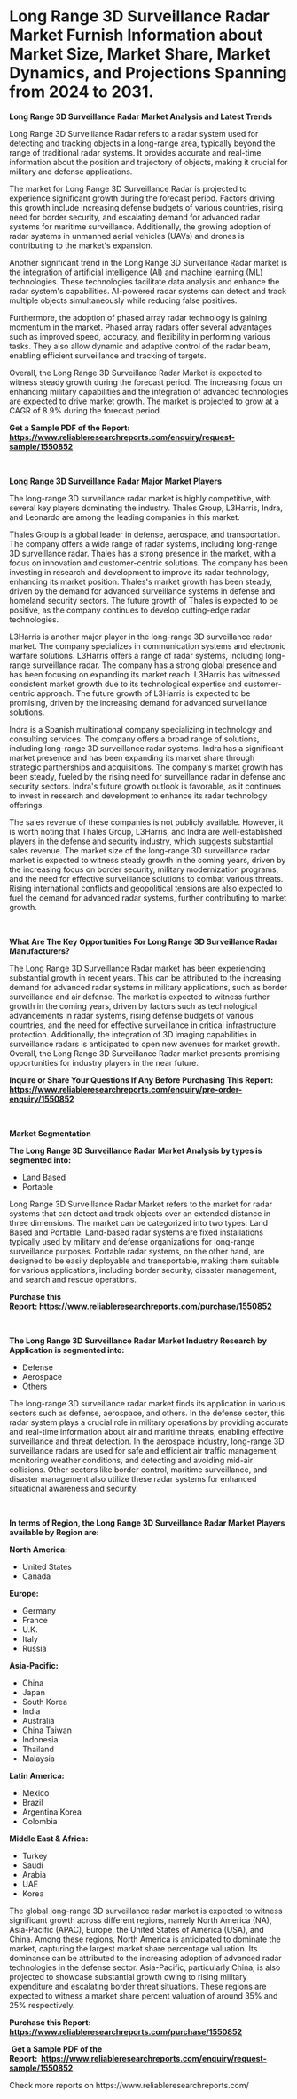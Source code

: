 <p><h1>Long Range 3D Surveillance Radar Market Furnish Information about Market Size, Market Share, Market Dynamics, and Projections Spanning from 2024 to 2031.</h1></p><p><strong>Long Range 3D Surveillance Radar Market Analysis and Latest Trends</strong></p>
<p><p>Long Range 3D Surveillance Radar refers to a radar system used for detecting and tracking objects in a long-range area, typically beyond the range of traditional radar systems. It provides accurate and real-time information about the position and trajectory of objects, making it crucial for military and defense applications.</p><p>The market for Long Range 3D Surveillance Radar is projected to experience significant growth during the forecast period. Factors driving this growth include increasing defense budgets of various countries, rising need for border security, and escalating demand for advanced radar systems for maritime surveillance. Additionally, the growing adoption of radar systems in unmanned aerial vehicles (UAVs) and drones is contributing to the market's expansion.</p><p>Another significant trend in the Long Range 3D Surveillance Radar market is the integration of artificial intelligence (AI) and machine learning (ML) technologies. These technologies facilitate data analysis and enhance the radar system's capabilities. AI-powered radar systems can detect and track multiple objects simultaneously while reducing false positives.</p><p>Furthermore, the adoption of phased array radar technology is gaining momentum in the market. Phased array radars offer several advantages such as improved speed, accuracy, and flexibility in performing various tasks. They also allow dynamic and adaptive control of the radar beam, enabling efficient surveillance and tracking of targets.</p><p>Overall, the Long Range 3D Surveillance Radar Market is expected to witness steady growth during the forecast period. The increasing focus on enhancing military capabilities and the integration of advanced technologies are expected to drive market growth. The market is projected to grow at a CAGR of 8.9% during the forecast period.</p></p>
<p><strong>Get a Sample PDF of the Report:&nbsp; <a href="https://www.reliableresearchreports.com/enquiry/request-sample/1550852">https://www.reliableresearchreports.com/enquiry/request-sample/1550852</a></strong></p>
<p>&nbsp;</p>
<p><strong>Long Range 3D Surveillance Radar Major Market Players</strong></p>
<p><p>The long-range 3D surveillance radar market is highly competitive, with several key players dominating the industry. Thales Group, L3Harris, Indra, and Leonardo are among the leading companies in this market.</p><p>Thales Group is a global leader in defense, aerospace, and transportation. The company offers a wide range of radar systems, including long-range 3D surveillance radar. Thales has a strong presence in the market, with a focus on innovation and customer-centric solutions. The company has been investing in research and development to improve its radar technology, enhancing its market position. Thales's market growth has been steady, driven by the demand for advanced surveillance systems in defense and homeland security sectors. The future growth of Thales is expected to be positive, as the company continues to develop cutting-edge radar technologies.</p><p>L3Harris is another major player in the long-range 3D surveillance radar market. The company specializes in communication systems and electronic warfare solutions. L3Harris offers a range of radar systems, including long-range surveillance radar. The company has a strong global presence and has been focusing on expanding its market reach. L3Harris has witnessed consistent market growth due to its technological expertise and customer-centric approach. The future growth of L3Harris is expected to be promising, driven by the increasing demand for advanced surveillance solutions.</p><p>Indra is a Spanish multinational company specializing in technology and consulting services. The company offers a broad range of solutions, including long-range 3D surveillance radar systems. Indra has a significant market presence and has been expanding its market share through strategic partnerships and acquisitions. The company's market growth has been steady, fueled by the rising need for surveillance radar in defense and security sectors. Indra's future growth outlook is favorable, as it continues to invest in research and development to enhance its radar technology offerings.</p><p>The sales revenue of these companies is not publicly available. However, it is worth noting that Thales Group, L3Harris, and Indra are well-established players in the defense and security industry, which suggests substantial sales revenue. The market size of the long-range 3D surveillance radar market is expected to witness steady growth in the coming years, driven by the increasing focus on border security, military modernization programs, and the need for effective surveillance solutions to combat various threats. Rising international conflicts and geopolitical tensions are also expected to fuel the demand for advanced radar systems, further contributing to market growth.</p></p>
<p>&nbsp;</p>
<p><strong>What Are The Key Opportunities For Long Range 3D Surveillance Radar Manufacturers?</strong></p>
<p><p>The Long Range 3D Surveillance Radar market has been experiencing substantial growth in recent years. This can be attributed to the increasing demand for advanced radar systems in military applications, such as border surveillance and air defense. The market is expected to witness further growth in the coming years, driven by factors such as technological advancements in radar systems, rising defense budgets of various countries, and the need for effective surveillance in critical infrastructure protection. Additionally, the integration of 3D imaging capabilities in surveillance radars is anticipated to open new avenues for market growth. Overall, the Long Range 3D Surveillance Radar market presents promising opportunities for industry players in the near future.</p></p>
<p><strong>Inquire or Share Your Questions If Any Before Purchasing This Report: <a href="https://www.reliableresearchreports.com/enquiry/pre-order-enquiry/1550852">https://www.reliableresearchreports.com/enquiry/pre-order-enquiry/1550852</a></strong></p>
<p>&nbsp;</p>
<p><strong>Market Segmentation</strong></p>
<p><strong>The Long Range 3D Surveillance Radar Market Analysis by types is segmented into:</strong></p>
<p><ul><li>Land Based</li><li>Portable</li></ul></p>
<p><p>Long Range 3D Surveillance Radar Market refers to the market for radar systems that can detect and track objects over an extended distance in three dimensions. The market can be categorized into two types: Land Based and Portable. Land-based radar systems are fixed installations typically used by military and defense organizations for long-range surveillance purposes. Portable radar systems, on the other hand, are designed to be easily deployable and transportable, making them suitable for various applications, including border security, disaster management, and search and rescue operations.</p></p>
<p><strong>Purchase this Report:&nbsp;<a href="https://www.reliableresearchreports.com/purchase/1550852">https://www.reliableresearchreports.com/purchase/1550852</a></strong></p>
<p>&nbsp;</p>
<p><strong>The Long Range 3D Surveillance Radar Market Industry Research by Application is segmented into:</strong></p>
<p><ul><li>Defense</li><li>Aerospace</li><li>Others</li></ul></p>
<p><p>The long-range 3D surveillance radar market finds its application in various sectors such as defense, aerospace, and others. In the defense sector, this radar system plays a crucial role in military operations by providing accurate and real-time information about air and maritime threats, enabling effective surveillance and threat detection. In the aerospace industry, long-range 3D surveillance radars are used for safe and efficient air traffic management, monitoring weather conditions, and detecting and avoiding mid-air collisions. Other sectors like border control, maritime surveillance, and disaster management also utilize these radar systems for enhanced situational awareness and security.</p></p>
<p>&nbsp;</p>
<p><strong>In terms of Region, the Long Range 3D Surveillance Radar Market Players available by Region are:</strong></p>
<p>
    <p> <strong> North America: </strong>
        <ul>
            <li>United States</li>
            <li>Canada</li>
        </ul>
        </p> 
    <p> <strong> Europe: </strong>
        <ul>
            <li>Germany</li>
            <li>France</li>
            <li>U.K.</li>
            <li>Italy</li>
            <li>Russia</li>
        </ul>
        </p> 
    <p> <strong> Asia-Pacific: </strong>
        <ul>
            <li>China</li>
            <li>Japan</li>
            <li>South Korea</li>
            <li>India</li>
            <li>Australia</li>
            <li>China Taiwan</li>
            <li>Indonesia</li>
            <li>Thailand</li>
            <li>Malaysia</li>
        </ul>
        </p> 
    <p> <strong> Latin America: </strong>
        <ul>
            <li>Mexico</li>
            <li>Brazil</li>
            <li>Argentina Korea</li>
            <li>Colombia</li>
        </ul>
        </p> 
    <p> <strong> Middle East & Africa: </strong>
        <ul>
            <li>Turkey</li>
            <li>Saudi</li>
            <li>Arabia</li>
            <li>UAE</li>
            <li>Korea</li>
        </ul>
    </p>
    </p>
<p><p>The global long-range 3D surveillance radar market is expected to witness significant growth across different regions, namely North America (NA), Asia-Pacific (APAC), Europe, the United States of America (USA), and China. Among these regions, North America is anticipated to dominate the market, capturing the largest market share percentage valuation. Its dominance can be attributed to the increasing adoption of advanced radar technologies in the defense sector. Asia-Pacific, particularly China, is also projected to showcase substantial growth owing to rising military expenditure and escalating border threat situations. These regions are expected to witness a market share percent valuation of around 35% and 25% respectively.</p></p>
<p><strong>Purchase this Report: <a href="https://www.reliableresearchreports.com/purchase/1550852">https://www.reliableresearchreports.com/purchase/1550852</a></strong></p>
<p>&nbsp;<strong>Get a Sample PDF of the Report:&nbsp;&nbsp;<a href="https://www.reliableresearchreports.com/enquiry/request-sample/1550852">https://www.reliableresearchreports.com/enquiry/request-sample/1550852</a></strong></p>
<p><strong></strong></p>
<p>Check more reports on https://www.reliableresearchreports.com/</p>